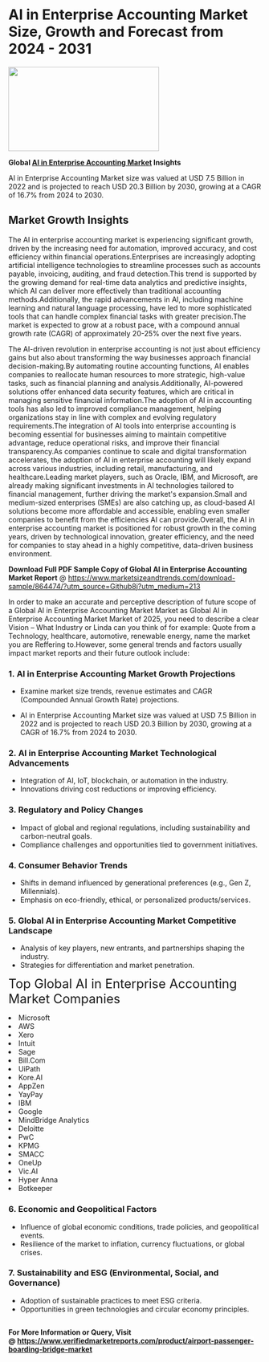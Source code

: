 <H1>AI in Enterprise Accounting Market Size, Growth and Forecast from 2024 - 2031</H1><img class="aligncenter size-medium wp-image-584254" src="https://thirdeyenews.in/wp-content/uploads/2024/09/Global-Market-Research-300x168.jpeg" alt="" width="300" height="168" /><p><strong>Global&nbsp;<a href="https://www.marketsizeandtrends.com/download-sample/864474/?utm_source=Github8j?utm_medium=213">AI in Enterprise Accounting Market</a> Insights</strong></p><p>AI in Enterprise Accounting Market size was valued at USD 7.5 Billion in 2022 and is projected to reach USD 20.3 Billion by 2030, growing at a CAGR of 16.7% from 2024 to 2030.</p><p><h2>Market Growth Insights</h2> <p>The AI in enterprise accounting market is experiencing significant growth, driven by the increasing need for automation, improved accuracy, and cost efficiency within financial operations.Enterprises are increasingly adopting artificial intelligence technologies to streamline processes such as accounts payable, invoicing, auditing, and fraud detection.This trend is supported by the growing demand for real-time data analytics and predictive insights, which AI can deliver more effectively than traditional accounting methods.Additionally, the rapid advancements in AI, including machine learning and natural language processing, have led to more sophisticated tools that can handle complex financial tasks with greater precision.The market is expected to grow at a robust pace, with a compound annual growth rate (CAGR) of approximately 20-25% over the next five years.</p> <p>The AI-driven revolution in enterprise accounting is not just about efficiency gains but also about transforming the way businesses approach financial decision-making.By automating routine accounting functions, AI enables companies to reallocate human resources to more strategic, high-value tasks, such as financial planning and analysis.Additionally, AI-powered solutions offer enhanced data security features, which are critical in managing sensitive financial information.The adoption of AI in accounting tools has also led to improved compliance management, helping organizations stay in line with complex and evolving regulatory requirements.The integration of AI tools into enterprise accounting is becoming essential for businesses aiming to maintain competitive advantage, reduce operational risks, and improve their financial transparency.As companies continue to scale and digital transformation accelerates, the adoption of AI in enterprise accounting will likely expand across various industries, including retail, manufacturing, and healthcare.Leading market players, such as Oracle, IBM, and Microsoft, are already making significant investments in AI technologies tailored to financial management, further driving the market's expansion.Small and medium-sized enterprises (SMEs) are also catching up, as cloud-based AI solutions become more affordable and accessible, enabling even smaller companies to benefit from the efficiencies AI can provide.Overall, the AI in enterprise accounting market is positioned for robust growth in the coming years, driven by technological innovation, greater efficiency, and the need for companies to stay ahead in a highly competitive, data-driven business environment.</p> <p><span class=""><strong>Download Full PDF Sample Copy of Global AI in Enterprise Accounting Market Report</strong> @ <a href="https://www.marketsizeandtrends.com/download-sample/864474/?utm_source=Github8j?utm_medium=213" target="_blank">https://www.marketsizeandtrends.com/download-sample/864474/?utm_source=Github8j?utm_medium=213</a></span></p><p>In order to make an accurate and perceptive description of future scope of a Global&nbsp;AI in Enterprise Accounting Market Market as Global&nbsp;AI in Enterprise Accounting Market Market of 2025, you need to describe a clear Vision &ndash; What Industry or Linda can you think of for example: Quote from a Technology, healthcare, automotive, renewable energy, name the market you are Reffering to.However, some general trends and factors usually impact market reports and their future outlook include:</p><h3>1.&nbsp;<strong>AI in Enterprise Accounting Market Growth Projections</strong></h3><ul><li>Examine market size trends, revenue estimates and CAGR (Compounded Annual Growth Rate) projections.</li><li><p>AI in Enterprise Accounting Market size was valued at USD 7.5 Billion in 2022 and is projected to reach USD 20.3 Billion by 2030, growing at a CAGR of 16.7% from 2024 to 2030.</p></li></ul><h3>2.&nbsp;<strong>AI in Enterprise Accounting Market Technological Advancements</strong></h3><ul><li>Integration of AI, IoT, blockchain, or automation in the industry.</li><li>Innovations driving cost reductions or improving efficiency.</li></ul><h3>3.&nbsp;<strong>Regulatory and Policy Changes</strong></h3><ul><li>Impact of global and regional regulations, including sustainability and carbon-neutral goals.</li><li>Compliance challenges and opportunities tied to government initiatives.</li></ul><h3>4.&nbsp;<strong>Consumer Behavior Trends</strong></h3><ul><li>Shifts in demand influenced by generational preferences (e.g., Gen Z, Millennials).</li><li>Emphasis on eco-friendly, ethical, or personalized products/services.</li></ul><h3>5.&nbsp;<strong>Global AI in Enterprise Accounting Market Competitive Landscape</strong></h3><ul><li>Analysis of key players, new entrants, and partnerships shaping the industry.</li><li>Strategies for differentiation and market penetration.</li></ul><p data-pm-slice="1 1 []"><span style="color: inherit; font-family: inherit; font-size: 25px;">Top Global AI in Enterprise Accounting Market Companies</span></p><div class="" data-test-id=""><p><li>Microsoft</li><li> AWS</li><li> Xero</li><li> Intuit</li><li> Sage</li><li> Bill.Com</li><li> UiPath</li><li> Kore.AI</li><li> AppZen</li><li> YayPay</li><li> IBM</li><li> Google</li><li> MindBridge Analytics</li><li> Deloitte</li><li> PwC</li><li> KPMG</li><li> SMACC</li><li> OneUp</li><li> Vic.AI</li><li> Hyper Anna</li><li> Botkeeper</li></p></div><h3>6.&nbsp;<strong>Economic and Geopolitical Factors</strong></h3><ul><li>Influence of global economic conditions, trade policies, and geopolitical events.</li><li>Resilience of the market to inflation, currency fluctuations, or global crises.</li></ul><h3>7.&nbsp;<strong>Sustainability and ESG (Environmental, Social, and Governance)</strong></h3><ul><li>Adoption of sustainable practices to meet ESG criteria.</li><li>Opportunities in green technologies and circular economy principles.</li></ul><h2><strong style="font-size: 14px;">For More Information or Query, Visit @&nbsp;</strong><a style="background-color: #ffffff; font-size: 14px;" href="https://www.marketsizeandtrends.com/report/ai-in-enterprise-accounting-market/" target="_blank">https://www.verifiedmarketreports.com/product/airport-passenger-boarding-bridge-market</a></h2>